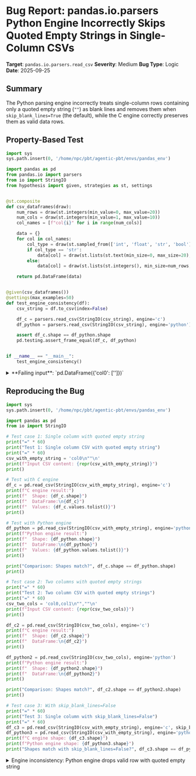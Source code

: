 # Bug Report: pandas.io.parsers Python Engine Incorrectly Skips Quoted Empty Strings in Single-Column CSVs

**Target**: `pandas.io.parsers.read_csv`
**Severity**: Medium
**Bug Type**: Logic
**Date**: 2025-09-25

## Summary

The Python parsing engine incorrectly treats single-column rows containing only a quoted empty string (`""`) as blank lines and removes them when `skip_blank_lines=True` (the default), while the C engine correctly preserves them as valid data rows.

## Property-Based Test

```python
import sys
sys.path.insert(0, '/home/npc/pbt/agentic-pbt/envs/pandas_env')

import pandas as pd
from pandas.io import parsers
from io import StringIO
from hypothesis import given, strategies as st, settings


@st.composite
def csv_dataframes(draw):
    num_rows = draw(st.integers(min_value=0, max_value=20))
    num_cols = draw(st.integers(min_value=1, max_value=10))
    col_names = [f"col{i}" for i in range(num_cols)]

    data = {}
    for col in col_names:
        col_type = draw(st.sampled_from(['int', 'float', 'str', 'bool']))
        if col_type == 'str':
            data[col] = draw(st.lists(st.text(min_size=0, max_size=20), min_size=num_rows, max_size=num_rows))
        else:
            data[col] = draw(st.lists(st.integers(), min_size=num_rows, max_size=num_rows))

    return pd.DataFrame(data)


@given(csv_dataframes())
@settings(max_examples=50)
def test_engine_consistency(df):
    csv_string = df.to_csv(index=False)

    df_c = parsers.read_csv(StringIO(csv_string), engine='c')
    df_python = parsers.read_csv(StringIO(csv_string), engine='python')

    assert df_c.shape == df_python.shape
    pd.testing.assert_frame_equal(df_c, df_python)


if __name__ == "__main__":
    test_engine_consistency()
```

<details>

<summary>
**Failing input**: `pd.DataFrame({'col0': ['']})`
</summary>
```
  + Exception Group Traceback (most recent call last):
  |   File "/home/npc/pbt/agentic-pbt/worker_/2/hypo.py", line 40, in <module>
  |     test_engine_consistency()
  |     ~~~~~~~~~~~~~~~~~~~~~~~^^
  |   File "/home/npc/pbt/agentic-pbt/worker_/2/hypo.py", line 28, in test_engine_consistency
  |     @settings(max_examples=50)
  |                    ^^^
  |   File "/home/npc/miniconda/lib/python3.13/site-packages/hypothesis/core.py", line 2124, in wrapped_test
  |     raise the_error_hypothesis_found
  | ExceptionGroup: Hypothesis found 2 distinct failures. (2 sub-exceptions)
  +-+---------------- 1 ----------------
    | Traceback (most recent call last):
    |   File "/home/npc/pbt/agentic-pbt/worker_/2/hypo.py", line 36, in test_engine_consistency
    |     pd.testing.assert_frame_equal(df_c, df_python)
    |     ~~~~~~~~~~~~~~~~~~~~~~~~~~~~~^^^^^^^^^^^^^^^^^
    |   File "/home/npc/miniconda/lib/python3.13/site-packages/pandas/_testing/asserters.py", line 1303, in assert_frame_equal
    |     assert_series_equal(
    |     ~~~~~~~~~~~~~~~~~~~^
    |         lcol,
    |         ^^^^^
    |     ...<12 lines>...
    |         check_flags=False,
    |         ^^^^^^^^^^^^^^^^^^
    |     )
    |     ^
    |   File "/home/npc/miniconda/lib/python3.13/site-packages/pandas/_testing/asserters.py", line 999, in assert_series_equal
    |     assert_attr_equal("dtype", left, right, obj=f"Attributes of {obj}")
    |     ~~~~~~~~~~~~~~~~~^^^^^^^^^^^^^^^^^^^^^^^^^^^^^^^^^^^^^^^^^^^^^^^^^^
    |   File "/home/npc/miniconda/lib/python3.13/site-packages/pandas/_testing/asserters.py", line 421, in assert_attr_equal
    |     raise_assert_detail(obj, msg, left_attr, right_attr)
    |     ~~~~~~~~~~~~~~~~~~~^^^^^^^^^^^^^^^^^^^^^^^^^^^^^^^^^
    |   File "/home/npc/miniconda/lib/python3.13/site-packages/pandas/_testing/asserters.py", line 620, in raise_assert_detail
    |     raise AssertionError(msg)
    | AssertionError: Attributes of DataFrame.iloc[:, 1] (column name="col1") are different
    |
    | Attribute "dtype" are different
    | [left]:  float64
    | [right]: object
    | Falsifying example: test_engine_consistency(
    |     df=
    |            col0 col1
    |         0     0
    |         1     0
    |     ,
    | )
    | Explanation:
    |     These lines were always and only run by failing examples:
    |         /home/npc/miniconda/lib/python3.13/site-packages/pandas/_testing/asserters.py:582
    |         /home/npc/miniconda/lib/python3.13/site-packages/pandas/_testing/asserters.py:594
    |         /home/npc/miniconda/lib/python3.13/site-packages/pandas/_testing/asserters.py:603
    |         /home/npc/miniconda/lib/python3.13/site-packages/pandas/_testing/asserters.py:610
    |         /home/npc/miniconda/lib/python3.13/site-packages/pandas/_testing/asserters.py:612
    +---------------- 2 ----------------
    | Traceback (most recent call last):
    |   File "/home/npc/pbt/agentic-pbt/worker_/2/hypo.py", line 35, in test_engine_consistency
    |     assert df_c.shape == df_python.shape
    |            ^^^^^^^^^^^^^^^^^^^^^^^^^^^^^
    | AssertionError
    | Falsifying example: test_engine_consistency(
    |     df=
    |           col0
    |         0
    |     ,
    | )
    +------------------------------------
```
</details>

## Reproducing the Bug

```python
import sys
sys.path.insert(0, '/home/npc/pbt/agentic-pbt/envs/pandas_env')

import pandas as pd
from io import StringIO

# Test case 1: Single column with quoted empty string
print("=" * 60)
print("Test 1: Single column CSV with quoted empty string")
print("=" * 60)
csv_with_empty_string = 'col0\n""\n'
print(f"Input CSV content: {repr(csv_with_empty_string)}")
print()

# Test with C engine
df_c = pd.read_csv(StringIO(csv_with_empty_string), engine='c')
print(f"C engine result:")
print(f"  Shape: {df_c.shape}")
print(f"  DataFrame:\n{df_c}")
print(f"  Values: {df_c.values.tolist()}")
print()

# Test with Python engine
df_python = pd.read_csv(StringIO(csv_with_empty_string), engine='python')
print(f"Python engine result:")
print(f"  Shape: {df_python.shape}")
print(f"  DataFrame:\n{df_python}")
print(f"  Values: {df_python.values.tolist()}")
print()

print("Comparison: Shapes match?", df_c.shape == df_python.shape)
print()

# Test case 2: Two columns with quoted empty strings
print("=" * 60)
print("Test 2: Two column CSV with quoted empty strings")
print("=" * 60)
csv_two_cols = 'col0,col1\n"",""\n'
print(f"Input CSV content: {repr(csv_two_cols)}")
print()

df_c2 = pd.read_csv(StringIO(csv_two_cols), engine='c')
print(f"C engine result:")
print(f"  Shape: {df_c2.shape}")
print(f"  DataFrame:\n{df_c2}")
print()

df_python2 = pd.read_csv(StringIO(csv_two_cols), engine='python')
print(f"Python engine result:")
print(f"  Shape: {df_python2.shape}")
print(f"  DataFrame:\n{df_python2}")
print()

print("Comparison: Shapes match?", df_c2.shape == df_python2.shape)
print()

# Test case 3: With skip_blank_lines=False
print("=" * 60)
print("Test 3: Single column with skip_blank_lines=False")
print("=" * 60)
df_c3 = pd.read_csv(StringIO(csv_with_empty_string), engine='c', skip_blank_lines=False)
df_python3 = pd.read_csv(StringIO(csv_with_empty_string), engine='python', skip_blank_lines=False)
print(f"C engine shape: {df_c3.shape}")
print(f"Python engine shape: {df_python3.shape}")
print("Shapes match with skip_blank_lines=False?", df_c3.shape == df_python3.shape)
```

<details>

<summary>
Engine inconsistency: Python engine drops valid row with quoted empty string
</summary>
```
============================================================
Test 1: Single column CSV with quoted empty string
============================================================
Input CSV content: 'col0\n""\n'

C engine result:
  Shape: (1, 1)
  DataFrame:
   col0
0   NaN
  Values: [[nan]]

Python engine result:
  Shape: (0, 1)
  DataFrame:
Empty DataFrame
Columns: [col0]
Index: []
  Values: []

Comparison: Shapes match? False

============================================================
Test 2: Two column CSV with quoted empty strings
============================================================
Input CSV content: 'col0,col1\n"",""\n'

C engine result:
  Shape: (1, 2)
  DataFrame:
   col0  col1
0   NaN   NaN

Python engine result:
  Shape: (1, 2)
  DataFrame:
   col0  col1
0   NaN   NaN

Comparison: Shapes match? True

============================================================
Test 3: Single column with skip_blank_lines=False
============================================================
C engine shape: (1, 1)
Python engine shape: (1, 1)
Shapes match with skip_blank_lines=False? True
```
</details>

## Why This Is A Bug

1. **Semantic violation**: A quoted empty string (`""`) represents a valid empty field value in CSV format, not a blank line. According to CSV RFC 4180 grammar, `""` matches the pattern `DQUOTE *(content) DQUOTE` where `*` means zero or more characters, making it a syntactically valid field.

2. **Inconsistent engine behavior**: The C and Python engines produce different results for identical input. The C engine correctly interprets `""` as a valid data row containing an empty string value (converted to NaN), while the Python engine incorrectly treats it as a blank line to be skipped.

3. **Silent data loss**: The Python engine silently drops valid rows without warning when processing single-column CSVs with quoted empty strings. This can lead to data corruption in production systems where users expect all valid rows to be preserved.

4. **Incorrect implementation**: The bug is in `/home/npc/miniconda/lib/python3.13/site-packages/pandas/io/parsers/python_parser.py` lines 878-880 where the `_remove_empty_lines` method incorrectly identifies a single-element list containing an empty string as a blank line. The condition `len(line) == 1 and (not isinstance(line[0], str) or line[0].strip())` evaluates to False when `line = ['']`, causing the line to be filtered out.

5. **Inconsistent behavior across column counts**: The bug only manifests with single-column CSVs. Multi-column CSVs with quoted empty strings (e.g., `"",""`) are handled consistently by both engines, creating an inconsistent user experience based on data structure.

## Relevant Context

The pandas documentation for `skip_blank_lines` states: "If True, skip over blank lines rather than interpreting as NaN values." However, it doesn't define what constitutes a "blank line". The implementation should distinguish between:
- A truly blank line (empty or whitespace-only): `\n` or `   \n`
- A line with quoted empty field(s): `""\n` or `"",""\n`

The C engine implementation correctly makes this distinction, while the Python engine's implementation at `/home/npc/miniconda/lib/python3.13/site-packages/pandas/io/parsers/python_parser.py:858-883` has a logic error specifically affecting single-column data.

Documentation references:
- pandas.read_csv documentation: https://pandas.pydata.org/docs/reference/api/pandas.read_csv.html
- CSV RFC 4180: https://datatracker.ietf.org/doc/html/rfc4180

## Proposed Fix

```diff
--- a/pandas/io/parsers/python_parser.py
+++ b/pandas/io/parsers/python_parser.py
@@ -873,11 +873,16 @@ class PythonParser(ParserBase):
         # Remove empty lines and lines with only one whitespace value
         ret = [
             line
             for line in lines
             if (
                 len(line) > 1
-                or len(line) == 1
-                and (not isinstance(line[0], str) or line[0].strip())
+                or (
+                    len(line) == 1
+                    and (
+                        not isinstance(line[0], str)
+                        or line[0].strip()
+                        or line[0] == ''  # Preserve quoted empty strings
+                    )
+                )
             )
         ]
         return ret
```

This fix ensures that a single-column row containing a quoted empty string (represented as `['']` after parsing) is not treated as a blank line to be removed. The condition explicitly checks for empty strings and preserves them as valid data, matching the C engine's behavior.
